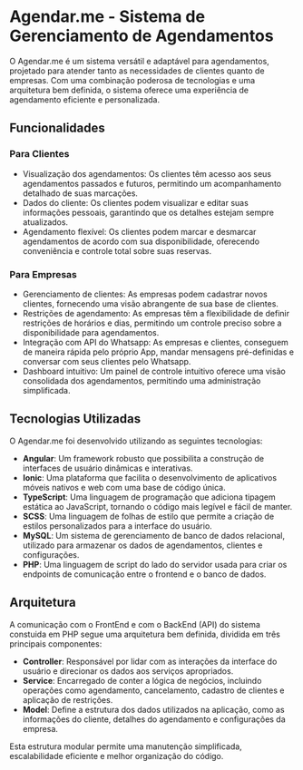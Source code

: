# Agendar.me - Sistema de Gerenciamento de Agendamentos

O Agendar.me é um sistema versátil e adaptável para agendamentos, projetado para atender tanto as necessidades de clientes quanto de empresas. Com uma combinação poderosa de tecnologias e uma arquitetura bem definida, o sistema oferece uma experiência de agendamento eficiente e personalizada.

## Funcionalidades

### Para Clientes

- Visualização dos agendamentos: Os clientes têm acesso aos seus agendamentos passados e futuros, permitindo um acompanhamento detalhado de suas marcações.
- Dados do cliente: Os clientes podem visualizar e editar suas informações pessoais, garantindo que os detalhes estejam sempre atualizados.
- Agendamento flexível: Os clientes podem marcar e desmarcar agendamentos de acordo com sua disponibilidade, oferecendo conveniência e controle total sobre suas reservas.

### Para Empresas

- Gerenciamento de clientes: As empresas podem cadastrar novos clientes, fornecendo uma visão abrangente de sua base de clientes.
- Restrições de agendamento: As empresas têm a flexibilidade de definir restrições de horários e dias, permitindo um controle preciso sobre a disponibilidade para agendamentos.
- Integração com API do Whatsapp: As empresas e clientes, conseguem de maneira rápida pelo próprio App, mandar mensagens pré-definidas e conversar com seus clientes pelo Whatsapp.
- Dashboard intuitivo: Um painel de controle intuitivo oferece uma visão consolidada dos agendamentos, permitindo uma administração simplificada.

## Tecnologias Utilizadas

O Agendar.me foi desenvolvido utilizando as seguintes tecnologias:

- **Angular**: Um framework robusto que possibilita a construção de interfaces de usuário dinâmicas e interativas.
- **Ionic**: Uma plataforma que facilita o desenvolvimento de aplicativos móveis nativos e web com uma base de código única.
- **TypeScript**: Uma linguagem de programação que adiciona tipagem estática ao JavaScript, tornando o código mais legível e fácil de manter.
- **SCSS**: Uma linguagem de folhas de estilo que permite a criação de estilos personalizados para a interface do usuário.
- **MySQL**: Um sistema de gerenciamento de banco de dados relacional, utilizado para armazenar os dados de agendamentos, clientes e configurações.
- **PHP**: Uma linguagem de script do lado do servidor usada para criar os endpoints de comunicação entre o frontend e o banco de dados.

## Arquitetura

A comunicação com o FrontEnd e com o BackEnd (API) do sistema constuida em PHP segue uma arquitetura bem definida, dividida em três principais componentes:

- **Controller**: Responsável por lidar com as interações da interface do usuário e direcionar os dados aos serviços apropriados.
- **Service**: Encarregado de conter a lógica de negócios, incluindo operações como agendamento, cancelamento, cadastro de clientes e aplicação de restrições.
- **Model**: Define a estrutura dos dados utilizados na aplicação, como as informações do cliente, detalhes do agendamento e configurações da empresa.

Esta estrutura modular permite uma manutenção simplificada, escalabilidade eficiente e melhor organização do código.
